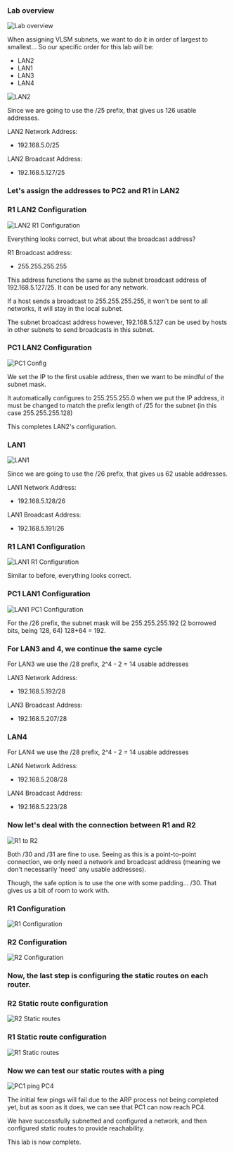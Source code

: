 ### Lab overview

![Lab overview](subnetting-vlsm-ss1.png)

When assigning VLSM subnets, we want to do it in order of largest to smallest... So our specific order for this lab will be:

- LAN2
- LAN1
- LAN3
- LAN4

![LAN2](subnetting-vlsm-ss2.png)

Since we are going to use the /25 prefix, that gives us 126 usable addresses.

LAN2 Network Address:
- 192.168.5.0/25

LAN2 Broadcast Address:
- 192.168.5.127/25

### Let's assign the addresses to PC2 and R1 in LAN2

### R1 LAN2 Configuration
![LAN2 R1 Configuration](subnetting-vlsm-ss3.png)

Everything looks correct, but what about the broadcast address?

R1 Broadcast address:
- 255.255.255.255

This address functions the same as the subnet broadcast address of 192.168.5.127/25. It can be used for any network.

If a host sends a broadcast to 255.255.255.255, it won't be sent to all networks, it will stay in the local subnet.

The subnet broadcast address however, 192.168.5.127 can be used by hosts in other subnets to send broadcasts in this subnet.

### PC1 LAN2 Configuration

![PC1 Config](subnetting-vlsm-ss4.png)

We set the IP to the first usable address, then we want to be mindful of the subnet mask. 

It automatically configures to 255.255.255.0 when we put the IP address, it must be changed to match the prefix length of /25 for the subnet (in this case 255.255.255.128)

This completes LAN2's configuration.

### LAN1

![LAN1](subnetting-vlsm-ss5.png)

Since we are going to use the /26 prefix, that gives us 62 usable addresses.

LAN1 Network Address:
- 192.168.5.128/26

LAN1 Broadcast Address:
- 192.168.5.191/26

### R1 LAN1 Configuration
![LAN1 R1 Configuration](subnetting-vlsm-ss6.png)

Similar to before, everything looks correct.

### PC1 LAN1 Configuration
![LAN1 PC1 Configuration](subnetting-vlsm-ss7.png)

For the /26 prefix, the subnet mask will be 255.255.255.192 (2 borrowed bits, being 128, 64) 128+64 = 192.

### For LAN3 and 4, we continue the same cycle

For LAN3 we use the /28 prefix, 2^4 - 2 = 14 usable addresses

LAN3 Network Address:
- 192.168.5.192/28

LAN3 Broadcast Address:
- 192.168.5.207/28

### LAN4

For LAN4 we use the /28 prefix, 2^4 - 2 = 14 usable addresses

LAN4 Network Address:
- 192.168.5.208/28

LAN4 Broadcast Address:
- 192.168.5.223/28

### Now let's deal with the connection between R1 and R2

![R1 to R2](subnetting-vlsm-ss8.png)

Both /30 and /31 are fine to use. Seeing as this is a point-to-point connection, we only need a network and broadcast address (meaning we don't necessarily 'need' any usable addresses).

Though, the safe option is to use the one with some padding... /30. That gives us a bit of room to work with.

### R1 Configuration
![R1 Configuration](subnetting-vlsm-ss9.png)

### R2 Configuration
![R2 Configuration](subnetting-vlsm-ss10.png)

### Now, the last step is configuring the static routes on each router.

### R2 Static route configuration
![R2 Static routes](subnetting-vlsm-ss11.png)

### R1 Static route configuration
![R1 Static routes](subnetting-vlsm-ss12.png)

### Now we can test our static routes with a ping
![PC1 ping PC4](subnetting-vlsm-ss13.png)

The initial few pings will fail due to the ARP process not being completed yet, but as soon as it does, we can see that PC1 can now reach PC4.

We have successfully subnetted and configured a network, and then configured static routes to provide reachability.

This lab is now complete.


